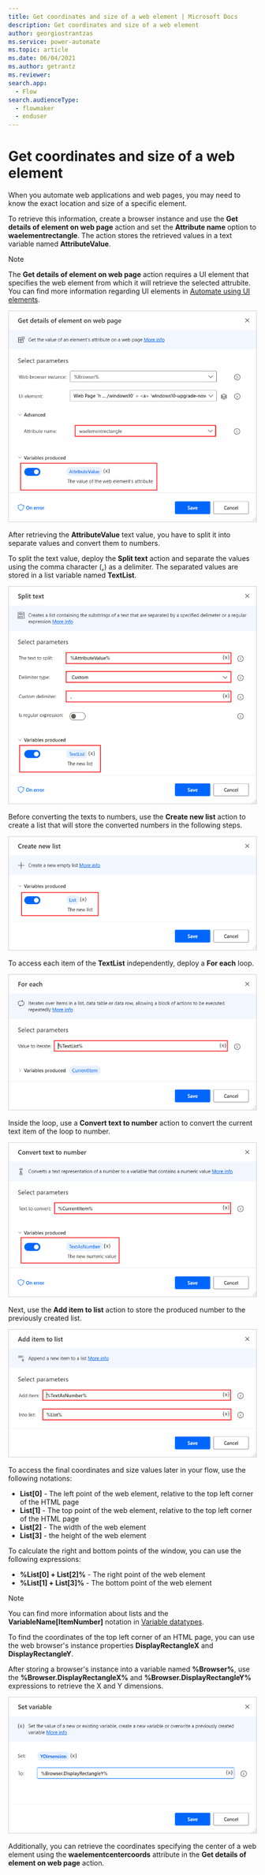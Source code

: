 ```yaml
---
title: Get coordinates and size of a web element | Microsoft Docs
description: Get coordinates and size of a web element
author: georgiostrantzas
ms.service: power-automate
ms.topic: article
ms.date: 06/04/2021
ms.author: getrantz
ms.reviewer:
search.app: 
  - Flow
search.audienceType: 
  - flowmaker
  - enduser
---
```


# Get coordinates and size of a web element

When you automate web applications and web pages, you may need to know the exact location and size of a specific element. 

To retrieve this information, create a browser instance and use the **Get details of element on web page** action and set the **Attribute name** option to **waelementrectangle**. The action stores the retrieved values in a text variable named **AttributeValue**.

> [!NOTE]
> The **Get details of element on web page** action requires a UI element that specifies the web element from which it will retrieve the selected attrubite. You can find more information regarding UI elements in [Automate using UI elements](../ui-elements.md).

![The Get details of element on web page action.](media/get-coordinates-size-web-element/get-details-element-web-page-action.png)

After retrieving the **AttributeValue** text value, you have to split it into separate values and convert them to numbers.

To split the text value, deploy the **Split text** action and separate the values using the comma character (**,**) as a delimiter. The separated values are stored in a list variable named **TextList**.

![The Split text action.](media/get-coordinates-size-web-element/split-text-action.png)

Before converting the texts to numbers, use the **Create new list** action to create a list that will store the converted numbers in the following steps.

![The Create new list action.](media/get-coordinates-size-web-element/create-new-list-action.png)

To access each item of the **TextList** independently,  deploy a **For each** loop.

![A For each loop.](media/get-coordinates-size-web-element/for-each-loop.png)

Inside the loop, use a **Convert text to number** action to convert the current text item of the loop to number.

![The Convert text to number action.](media/get-coordinates-size-web-element/convert-text-number-action.png)

Next, use the **Add item to list** action to store the produced number to the previously created list.

![The Add item to list action.](media/get-coordinates-size-web-element/add-item-list-action.png)

To access the final coordinates and size values later in your flow, use the following notations:

- **List[0]** - The left point of the web element, relative to the top left corner of the HTML page
- **List[1]** - The top point of the web element, relative to the top left corner of the HTML page
- **List[2]** - The width of the web element
- **List[3]** - the height of the web element

To calculate the right and bottom points of the window, you can use the following expressions:

- **%List[0] + List[2]%** - The right point of the web element
- **%List[1] + List[3]%** - The bottom point of the web element

> [!NOTE]
> You can find more information about lists and the **VariableName\[ItemNumber\]** notation in [Variable datatypes](../variable-data-types.md).

To find the coordinates of the top left corner of an HTML page, you can use the web browser's instance properties **DisplayRectangleX** and **DisplayRectangleY**.

After storing a browser's instance into a variable named **%Browser%**, use the **%Browser.DisplayRectangleX%** and **%Browser.DisplayRectangleY%** expressions to retrieve the X and Y dimensions.

![The %Browser.DisplayRectangleY% expression in a Set variable action.](media/get-coordinates-size-web-element/y-dimension-set-variable.png)

Additionally, you can retrieve the coordinates specifying the center of a web element using the **waelementcentercoords** attribute in the **Get details of element on web page** action.